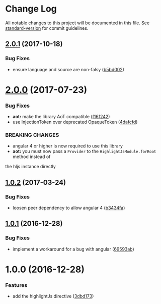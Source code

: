 # Change Log

All notable changes to this project will be documented in this file. See [standard-version](https://github.com/conventional-changelog/standard-version) for commit guidelines.

<a name="2.0.1"></a>
## [2.0.1](https://github.com/mattlewis92/angular-highlight-js/compare/v2.0.0...v2.0.1) (2017-10-18)


### Bug Fixes

* ensure language and source are non-falsy ([b5bd002](https://github.com/mattlewis92/angular-highlight-js/commit/b5bd002))



<a name="2.0.0"></a>
# [2.0.0](https://github.com/mattlewis92/angular-highlight-js/compare/v1.0.2...v2.0.0) (2017-07-23)


### Bug Fixes

* **aot:** make the library AoT compatible ([f16f242](https://github.com/mattlewis92/angular-highlight-js/commit/f16f242))
* use InjectionToken over deprecated OpaqueToken ([4dafcfd](https://github.com/mattlewis92/angular-highlight-js/commit/4dafcfd))


### BREAKING CHANGES

* angular 4 or higher is now required to use this library
* **aot:** you must now pass a `Provider` to the `HighlightJsModule.forRoot` method instead of

the hljs instance directly



<a name="1.0.2"></a>
## [1.0.2](https://github.com/mattlewis92/angular-highlight-js/compare/v1.0.1...v1.0.2) (2017-03-24)


### Bug Fixes

* loosen peer dependency to allow angular 4 ([b3434fa](https://github.com/mattlewis92/angular-highlight-js/commit/b3434fa))



<a name="1.0.1"></a>
## [1.0.1](https://github.com/mattlewis92/angular-highlight-js/compare/v1.0.0...v1.0.1) (2016-12-28)


### Bug Fixes

* implement a workaround for a bug with angular ([69593ab](https://github.com/mattlewis92/angular-highlight-js/commit/69593ab))



<a name="1.0.0"></a>
# 1.0.0 (2016-12-28)


### Features

* add the highlightJs directive ([3dbd173](https://github.com/mattlewis92/angular-highlight-js/commit/3dbd173))
